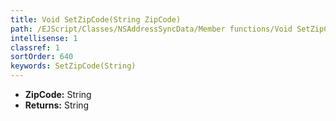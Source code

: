 ```yaml
---
title: Void SetZipCode(String ZipCode)
path: /EJScript/Classes/NSAddressSyncData/Member functions/Void SetZipCode(String p_0)
intellisense: 1
classref: 1
sortOrder: 640
keywords: SetZipCode(String)
---
```



* **ZipCode:** String
* **Returns:** String


